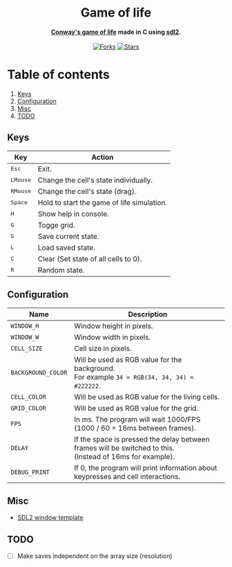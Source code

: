 <div align="center">
	<h1>Game of life</h1>
	<b><a href="https://en.wikipedia.org/wiki/Conway's_Game_of_Life">Conway's game of life</a> made in C using <a href="https://www.libsdl.org/index.php">sdl2</a>.</b><br><br>
	<a href="https://github.com/8dcc/game-of-life/network/members"><img src="https://img.shields.io/github/forks/8dcc/game-of-life.svg?style=for-the-badge&logo=c&color=a8b9cc&logoColor=a8b9cc" alt="Forks"></a>
	<a href="https://github.com/8dcc/game-of-life/stargazers"><img src="https://img.shields.io/github/stars/8dcc/game-of-life.svg?style=for-the-badge&logo=c&color=a8b9cc&logoColor=a8b9cc" alt="Stars"></a>
</div>

# Table of contents
1. [Keys](https://github.com/8dcc/game-of-life#Keys)
2. [Configuration](https://github.com/8dcc/game-of-life#Configuration)
3. [Misc](https://github.com/8dcc/game-of-life#Misc)
4. [TODO](https://github.com/8dcc/game-of-life#TODO)

## Keys
Key               | Action
------------------|------------
<kbd>Esc</kbd>    | Exit.
<kbd>LMouse</kbd> | Change the cell's state individually.
<kbd>RMouse</kbd> | Change the cell's state (drag).
<kbd>Space</kbd>  | Hold to start the game of life simulation.
<kbd>H</kbd>      | Show help in console.
<kbd>G</kbd>      | Togge grid.
<kbd>S</kbd>      | Save current state.
<kbd>L</kbd>      | Load saved state.
<kbd>C</kbd>      | Clear (Set state of all cells to 0).
<kbd>R</kbd>      | Random state.

## Configuration
Name               | Description
-------------------|--------------
`WINDOW_H`         | Window height in pixels.
`WINDOW_W`         | Window width in pixels.
`CELL_SIZE`        | Cell size in pixels.
`BACKGROUND_COLOR` | Will be used as RGB value for the background.<br>For example `34 = RGB(34, 34, 34) = #222222`.
`CELL_COLOR`       | Will be used as RGB value for the living cells.
`GRID_COLOR`       | Will be used as RGB value for the grid.
`FPS`              | In ms. The program will wait 1000/FPS (1000 / 60 = 16ms between frames).
`DELAY`            | If the space is pressed the delay between frames will be switched to this.<br>(Instead of 16ms for example).
`DEBUG_PRINT`      | If 0, the program will print information about keypresses and cell interactions.

## Misc
- [SDL2 window template](https://gist.github.com/8dcc/a2fe5c689ebb7682f5d9c008df9cd17d)

## TODO
- [ ] Make saves independent on the array size (resolution)
